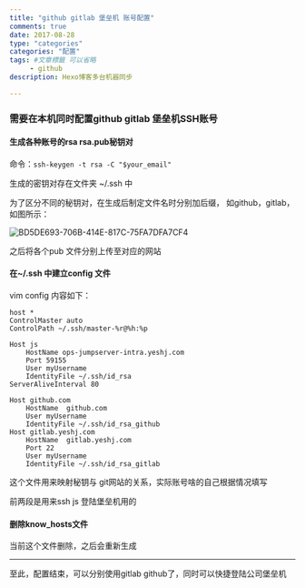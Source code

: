 ```yaml
---
title: "github gitlab 堡垒机 账号配置"
comments: true
date: 2017-08-28
type: "categories"
categories: "配置"
tags: #文章標籤 可以省略
     - github
description: Hexo博客多台机器同步

---
```




###  需要在本机同时配置github  gitlab  堡垒机SSH账号

#### 生成各种账号的rsa rsa.pub秘钥对

命令：`ssh-keygen -t rsa -C "$your_email"`

生成的密钥对存在文件夹  ~/.ssh 中

为了区分不同的秘钥对，在生成后制定文件名时分别加后缀， 如github，gitlab，如图所示：



![BD5DE693-706B-414E-817C-75FA7DFA7CF4](https://ws2.sinaimg.cn/large/006tKfTcgy1fiyq76le8yj30li0700u6.jpg)

之后将各个pub 文件分别上传至对应的网站

#### 在~/.ssh 中建立config 文件

vim config  内容如下：

```Shell
host *
ControlMaster auto
ControlPath ~/.ssh/master-%r@%h:%p

Host js
    HostName ops-jumpserver-intra.yeshj.com
    Port 59155
    User myUsername
    IdentityFile ~/.ssh/id_rsa
ServerAliveInterval 80

Host github.com
    HostName  github.com
    User myUsername
    IdentityFile ~/.ssh/id_rsa_github
Host gitlab.yeshj.com
    HostName  gitlab.yeshj.com
    Port 22
    User myUsername
    IdentityFile ~/.ssh/id_rsa_gitlab
```



这个文件用来映射秘钥与 git网站的关系，实际账号啥的自己根据情况填写

前两段是用来ssh js 登陆堡垒机用的



#### 删除know_hosts文件

当前这个文件删除，之后会重新生成



----

至此，配置结束，可以分别使用gitlab github了，同时可以快捷登陆公司堡垒机







